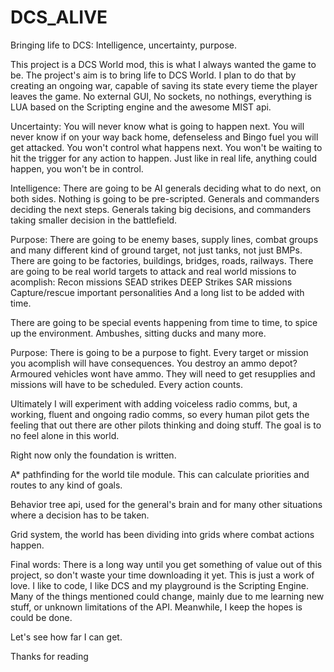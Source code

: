 # DCS_ALIVE

Bringing life to DCS: Intelligence, uncertainty, purpose.

This project is a DCS World mod, this is what I always wanted the game to be. The project's aim is to bring life to DCS World. I plan to do that by creating an ongoing war, capable of saving its state every tieme the player leaves the game. No external GUI, No sockets, no nothings, everything is LUA based on the Scripting engine and the awesome MIST api.

Uncertainty: You will never know what is going to happen next. You will never know if on your way back home, defenseless and Bingo fuel you will get attacked. You won't control what happens next. You won't be waiting to hit the trigger for any action to happen. Just like in real life, anything could happen, you won't be in control.

Intelligence:
There are going to be AI generals deciding what to do next, on both sides. Nothing is going to be pre-scripted. Generals and commanders deciding the next steps. Generals taking big decisions, and commanders taking smaller decision in the battlefield.

Purpose:
There are going to be enemy bases, supply lines, combat groups and many different kind of ground target, not just tanks, not just BMPs. There are going to be factories, buildings, bridges, roads, railways. There are going to be real world targets to attack and real world missions to acomplish:
Recon missions
SEAD strikes
DEEP Strikes
SAR missions
Capture/rescue important personalities
And a long list to be added with time.

There are going to be special events happening from time to time, to spice up the environment. Ambushes, sitting ducks and many more.

Purpose:
There is going to be a purpose to fight. Every target or mission you acomplish will have consequences. You destroy  an ammo depot? Armoured vehicles wont have ammo. They will need to get resupplies and missions will have to be scheduled. Every action counts.

Ultimately I will experiment with adding voiceless radio comms, but, a working, fluent and ongoing radio comms, so every human pilot gets the feeling that out there are other pilots thinking and doing stuff. The goal is to no feel alone in this world.

Right now only the foundation is written.

A* pathfinding for the world tile module. This can calculate priorities and routes to any kind of goals.

Behavior tree api, used for the general's brain and for many other situations where a decision has to be taken.

Grid system, the world has been dividing into grids where combat actions happen.

Final words:
There is a long way until you get something of value out of this project, so don't waste your time downloading it yet. This is just a work of love. I like to code, I like DCS and my playground is the Scripting Engine. Many of the things mentioned could change, mainly due to me learning new stuff, or unknown limitations of the API. Meanwhile, I keep the hopes is could be done. 

Let's see how far I can get.

Thanks for reading
